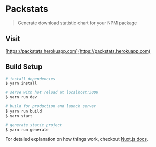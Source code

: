 # Packstats

> Generate download statistic chart for your NPM package

## Visit

[https://packstats.herokuapp.com](https://packstats.herokuapp.com)

## Build Setup

``` bash
# install dependencies
$ yarn install

# serve with hot reload at localhost:3000
$ yarn run dev

# build for production and launch server
$ yarn run build
$ yarn start

# generate static project
$ yarn run generate
```

For detailed explanation on how things work, checkout [Nuxt.js docs](https://nuxtjs.org).
